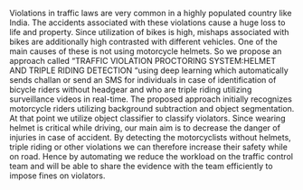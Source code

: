 Violations in traffic laws are very common in a highly populated country like India. The accidents 
associated with these violations cause a huge loss to life and property. Since utilization of bikes is high, 
mishaps associated with bikes are additionally high contrasted with different vehicles. One of the main 
causes of these is not using motorcycle helmets. So we propose an approach called “TRAFFIC 
VIOLATION PROCTORING SYSTEM:HELMET AND TRIPLE RIDING DETECTION “using deep 
learning which automatically sends challan or send an SMS for individuals in case of identification of 
bicycle riders without headgear and who are triple riding utilizing surveillance videos in real-time. The 
proposed approach initially recognizes motorcycle riders utilizing background subtraction and object 
segmentation. At that point we utilize object classifier to classify violators. Since wearing helmet is 
critical while driving, our main aim is to decrease the danger of injuries in case of accident. By 
detecting the motorcyclists without helmets, triple riding or other violations we can therefore increase 
their safety while on road. Hence by automating we reduce the workload on the traffic control team 
and will be able to share the evidence with the team efficiently to impose fines on violators.
